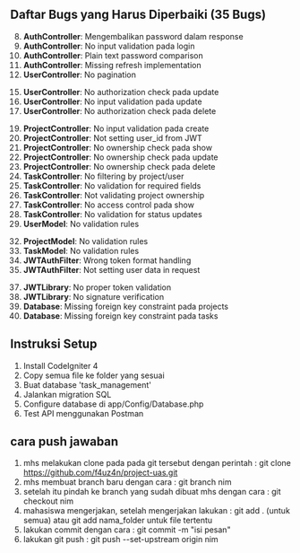 ## Daftar Bugs yang Harus Diperbaiki (35 Bugs)

<!-- 1. **Routes.php**: Missing auth filter pada refresh endpoint -->
<!-- 2. **Routes.php**: Inconsistent API prefix -->
<!-- 3. **Routes.php**: Wrong filter name untuk tasks -->
<!-- 4. **Database.php**: Database might not exist -->
<!-- 5. **Database.php**: Missing test database config -->
<!-- 6. **AuthController**: No input validation pada register -->
<!-- 7. **AuthController**: Password tidak di-hash -->
8. **AuthController**: Mengembalikan password dalam response
9. **AuthController**: No input validation pada login
10. **AuthController**: Plain text password comparison
11. **AuthController**: Missing refresh implementation
12. **UserController**: No pagination
<!-- 13. **UserController**: No ID validation -->
<!-- 14. **UserController**: Returning sensitive data -->
15. **UserController**: No authorization check pada update
16. **UserController**: No input validation pada update
17. **UserController**: No authorization check pada delete
<!-- 18. **ProjectController**: Shows all projects instead of user's only -->
19. **ProjectController**: No input validation pada create
20. **ProjectController**: Not setting user_id from JWT
21. **ProjectController**: No ownership check pada show
22. **ProjectController**: No ownership check pada update
23. **ProjectController**: No ownership check pada delete
24. **TaskController**: No filtering by project/user
25. **TaskController**: No validation for required fields
26. **TaskController**: Not validating project ownership
27. **TaskController**: No access control pada show
28. **TaskController**: No validation for status updates
29. **UserModel**: No validation rules
<!-- 30. **UserModel**: No timestamp handling -->
<!-- 31. **UserModel**: Weak password hashing (MD5) -->
32. **ProjectModel**: No validation rules
33. **TaskModel**: No validation rules
34. **JWTAuthFilter**: Wrong token format handling
35. **JWTAuthFilter**: Not setting user data in request
<!-- 36. **JWTLibrary**: Hardcoded secret key -->
37. **JWTLibrary**: No proper token validation
38. **JWTLibrary**: No signature verification
39. **Database**: Missing foreign key constraint pada projects
40. **Database**: Missing foreign key constraint pada tasks

## Instruksi Setup

1. Install CodeIgniter 4
2. Copy semua file ke folder yang sesuai
3. Buat database 'task_management'
4. Jalankan migration SQL
5. Configure database di app/Config/Database.php
6. Test API menggunakan Postman

## cara push jawaban

1. mhs melakukan clone pada pada git tersebut dengan perintah : git clone https://github.com/f4uz4n/project-uas.git
2. mhs membuat branch baru dengan cara : git branch nim
3. setelah itu pindah ke branch yang sudah dibuat mhs dengan cara : git checkout nim
4. mahasiswa mengerjakan, setelah mengerjakan lakukan : git add . (untuk semua) atau git add nama_folder untuk file tertentu
5. lakukan commit dengan cara : git commit -m "isi pesan"
6. lakukan git push : git push --set-upstream origin nim
